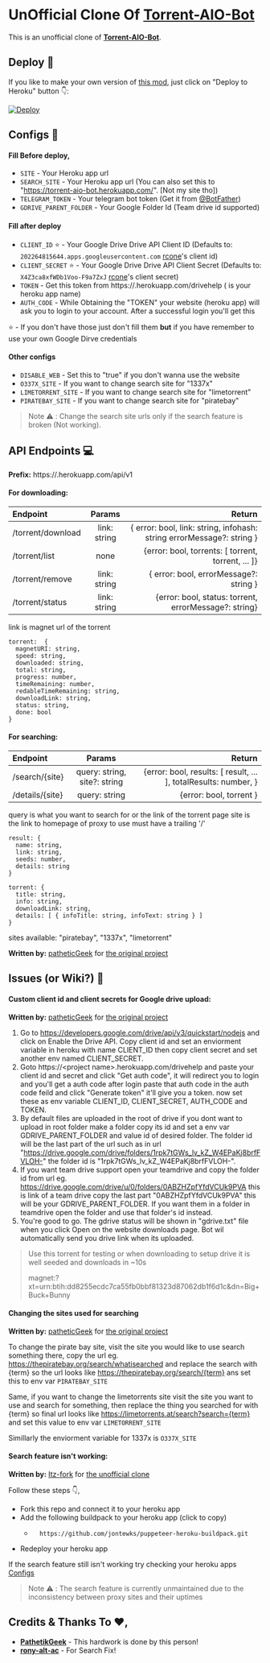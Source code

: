 # UnOfficial Clone Of [Torrent-AIO-Bot](https://github.com/patheticGeek/torrent-aio-bot)
This is an unofficial clone of **[Torrent-AIO-Bot](https://github.com/patheticGeek/torrent-aio-bot)**.


## Deploy 👀

If you like to make your own version of [this mod](https://github.com/Itz-fork/Torrent-Aio-Bot-Duplicate), just click on "Deploy to Heroku" button 👇:

[![Deploy](https://www.herokucdn.com/deploy/button.svg)](https://heroku.com/deploy?template=https://github.com/Itz-fork/Torrent-Aio-Bot-Duplicate)


## Configs 📓

#### Fill Before deploy,

- `SITE` - Your Heroku app url
- `SEARCH_SITE` - Your Heroku app url (You can also set this to "https://torrent-aio-bot.herokuapp.com/". [Not my site tho])
- `TELEGRAM_TOKEN` - Your telegram bot token (Get it from [@BotFather](https://t.me/BotFather))
- `GDRIVE_PARENT_FOLDER` - Your Google Folder Id (Team drive id supported)

#### Fill after deploy

- `CLIENT_ID` ⭐ - Your Google Drive Drive API Client ID (Defaults to: `202264815644.apps.googleusercontent.com` [rcone](https://rclone.org/)'s client id)
- `CLIENT_SECRET` ⭐ - Your Google Drive Drive API Client Secret (Defaults to: `X4Z3ca8xfWDb1Voo-F9a7ZxJ` [rcone](https://rclone.org/)'s client secret)
- `TOKEN` - Get this token from  https://<appname>.herokuapp.com/drivehelp (<appname> is your heroku app name)
- `AUTH_CODE` - While Obtaining the "TOKEN" your website (heroku app) will ask you to login to your account. After a successful login you'll get this

⭐ - If you don't have those just don't fill them **but** if you have remember to use your own Google Dirve credentials

#### Other configs

- `DISABLE_WEB` - Set this to "true" if you don't wanna use the website
- `O337X_SITE` - If you want to change search site for "1337x"
- `LIMETORRENT_SITE` - If you want to change search site for "limetorrent"
- `PIRATEBAY_SITE` - If you want to change search site for "piratebay"

> Note ⚠️ : Change the search site urls only if the search feature is broken (Not working).
>


## API Endpoints 💻

**Prefix:** https://<project name>.herokuapp.com/api/v1

#### For downloading:

| Endpoint          |    Params    |                                                                Return |
| :---------------- | :----------: | --------------------------------------------------------------------: |
| /torrent/download | link: string | { error: bool, link: string, infohash: string errorMessage?: string } |
| /torrent/list     |     none     |                    {error: bool, torrents: [ torrent, torrent, ... ]} |
| /torrent/remove   | link: string |                                { error: bool, errorMessage?: string } |
| /torrent/status   | link: string |                 {error: bool, status: torrent, errorMessage?: string} |

link is magnet url of the torrent

```
torrent:  {
  magnetURI: string,
  speed: string,
  downloaded: string,
  total: string,
  progress: number,
  timeRemaining: number,
  redableTimeRemaining: string,
  downloadLink: string,
  status: string,
  done: bool
}
```

#### For searching:

| Endpoint        |            Params            |                                                          Return |
| :-------------- | :--------------------------: | --------------------------------------------------------------: |
| /search/{site}  | query: string, site?: string | {error: bool, results: [ result, ... ], totalResults: number, } |
| /details/{site} |        query: string         |                                         {error: bool, torrent } |

query is what you want to search for or the link of the torrent page
site is the link to homepage of proxy to use must have a trailing '/'

```
result: {
  name: string,
  link: string,
  seeds: number,
  details: string
}

torrent: {
  title: string,
  info: string,
  downloadLink: string,
  details: [ { infoTitle: string, infoText: string } ]
}
```

sites available: "piratebay", "1337x", "limetorrent"

**Written by:** [patheticGeek](https://github.com/patheticGeek) for [the original project](https://github.com/patheticGeek/torrent-aio-bot)


## Issues (or Wiki?) 📨

#### Custom client id and client secrets for Google drive upload:

**Written by:** [patheticGeek](https://github.com/patheticGeek) for [the original project](https://github.com/patheticGeek/torrent-aio-bot)

1. Go to https://developers.google.com/drive/api/v3/quickstart/nodejs and click on Enable the Drive API. Copy client id and set an enviorment variable in heroku with name CLIENT_ID then copy client secret and set another env named CLIENT_SECRET.
2. Goto https://\<project name>.herokuapp.com/drivehelp and paste your client id and secret and click "Get auth code", it will redirect you to login and you'll get a auth code after login paste that auth code in the auth code feild and click "Generate token" it'll give you a token. now set these as env variable CLIENT_ID, CLIENT_SECRET, AUTH_CODE and TOKEN.
3. By default files are uploaded in the root of drive if you dont want to upload in root folder make a folder copy its id and set a env var GDRIVE_PARENT_FOLDER and value id of desired folder. The folder id will be the last part of the url such as in url "https://drive.google.com/drive/folders/1rpk7tGWs_lv_kZ_W4EPaKj8brfFVLOH-" the folder id is "1rpk7tGWs_lv_kZ_W4EPaKj8brfFVLOH-".
4. If you want team drive support open your teamdrive and copy the folder id from url eg. https://drive.google.com/drive/u/0/folders/0ABZHZpfYfdVCUk9PVA this is link of a team drive copy the last part "0ABZHZpfYfdVCUk9PVA" this will be your GDRIVE_PARENT_FOLDER. If you want them in a folder in teamdrive open the folder and use that folder's id instead.
5. You're good to go. The gdrive status will be shown in "gdrive.txt" file when you click Open on the website downloads page. Bot wil automatically send you drive link when its uploaded.

> Use this torrent for testing or when downloading to setup drive it is well seeded and downloads in ~10s
>
> magnet:?xt=urn:btih:dd8255ecdc7ca55fb0bbf81323d87062db1f6d1c&dn=Big+Buck+Bunny

#### Changing the sites used for searching

**Written by:** [patheticGeek](https://github.com/patheticGeek) for [the original project](https://github.com/patheticGeek/torrent-aio-bot)
   
To change the pirate bay site, visit the site you would like to use search something there, copy the url eg. https://thepiratebay.org/search/whatisearched and replace the search with {term} so the url looks like https://thepiratebay.org/search/{term} ans set this to env var `PIRATEBAY_SITE`

Same, if you want to change the limetorrents site visit the site you want to use and search for something, then replace the thing you searched for with {term} so final url looks like https://limetorrents.at/search?search={term} and set this value to env var `LIMETORRENT_SITE`

Simillarly the enviorment variable for 1337x is `O337X_SITE`

#### Search feature isn't working:

**Written by:** [Itz-fork](https://github.com/Itz-fork) for [the unofficial clone](https://github.com/Itz-fork/Torrent-Aio-Bot-Duplicate)

Follow these steps 👇,
  - Fork this repo and connect it to your heroku app
  - Add the following buildpack to your heroku app (click to copy)
    - ```
        https://github.com/jontewks/puppeteer-heroku-buildpack.git
      ```
  - Redeploy your heroku app

If the search feature still isn't working try checking your heroku apps [Configs](#configs-)

> Note ⚠️ : The search feature is currently unmaintained due to the inconsistency between proxy sites and their uptimes
>


## Credits & Thanks To ❤️,

- **[PathetikGeek](https://github.com/patheticGeek/torrent-aio-bot)** - This hardwork is done by this person!
- **[rony-alt-ac](https://github.com/rony-alt-ac)** - For Search Fix!
